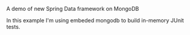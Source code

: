 A demo of new Spring Data framework on MongoDB

In this example I'm using embeded mongodb to build in-memory JUnit tests.
